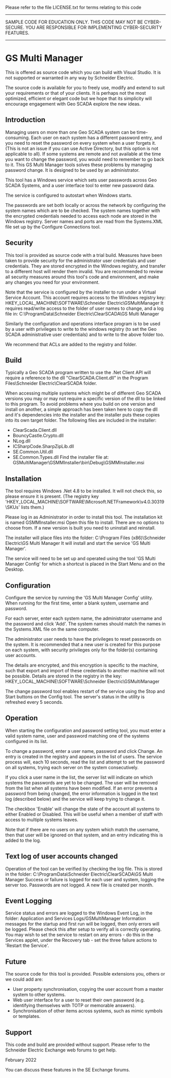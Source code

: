 Please refer to the file LICENSE.txt for terms relating to this code
**********************************************************************
SAMPLE CODE FOR EDUCATION ONLY. THIS CODE MAY NOT BE CYBER-SECURE.
YOU ARE RESPONSIBLE FOR IMPLEMENTING CYBER-SECURITY FEATURES.
**********************************************************************

GS Multi Manager
================
This is offered as source code which you can build with Visual 
Studio. It is not supported or warranted in any way by Schneider Electric.

The source code is available for you to freely use, modify and extend to 
suit your requirements or that of your clients. It is perhaps not the 
most optimized, efficient or elegant code but we hope that its simplicity 
will encourage engagement with Geo SCADA explore the new ideas.

Introduction
------------
Managing users on more than one Geo SCADA system can be time-consuming. Each user on each system has a 
different password entry, and you need to reset the password on every system when a user forgets it.
(This is not an issue if you can use Active Directory, but this option is not applicable to all).
If some systems are remote and not available at the time you want to change the password, you would
need to remember to go back to it. This GS Multi Manager tools solves these problems by managing
password change. It is designed to be used by an administrator.

This tool has a Windows service which sets user passwords across Geo SCADA Systems, and a user interface
tool to enter new password data.

The service is configured to autostart when Windows starts.

The passwords are set both locally or across the network by configuring the system names which are to 
be checked. The system names together with the encrypted credentials needed to access each node are 
stored in the Windows registry. Server names and ports are read from the Systems.XML file set up by 
the Configure Connections tool.

Security
--------
This tool is provided as source code with a trial build. Measures have been taken to provide security
for the administrator user credentials and user credentials. They are stored encrypted in the Windows
registry, and transfer to a different host will render them invalid. You are recommended to review
all security measures around this tool's code and environment, and make any changes you need for your
environment.

Note that the service is configured by the installer to run under a Virtual Service Account. This 
account requires access to the Windows registry key:
  HKEY_LOCAL_MACHINE\SOFTWARE\Schneider Electric\GSMultiManager
It requires read/write access to the folder of user names to change, and a log file in:
  C:\ProgramData\Schneider Electric\ClearSCADA\GS Multi Manager

Similarly the configuration and operations interface program is to be used by a user with privileges to
write to the windows registry (to set the Geo SCADA administrative user credentials) and to write to
the above folder too.

We recommend that ACLs are added to the registry and folder.

Build
-----
Typically a Geo SCADA program written to use the .Net Client API will require a reference to the dll
"ClearSCADA.Client.dll" in the Program Files\Schneider Electric\ClearSCADA folder.

When accessing multiple systems which might be of different Geo SCADA versions you may or may not
require a specific version of the dll to be linked to this program. To avoid problems where you
build on one version and install on another, a simple approach has been taken here to copy the
dll and it's dependencies into the installer and the installer puts these copies into its own
target folder. The following files are included in the installer:
* ClearScada.Client.dll
* BouncyCastle.Crypto.dll
* NLog.dll
* ICSharpCode.SharpZipLib.dll
* SE.Common.Util.dll
* SE.Common.Types.dll
Find the installer file at: GSMultiManager\GSMMInstaller\bin\Debug\GSMMInstaller.msi

Installation
------------
The tool requires Windows .Net 4.8 to be installed. It will not check this, so please ensure it is present. 
(The registry key 'HKEY_LOCAL_MACHINE\SOFTWARE\Microsoft\.NETFramework\v4.0.30319\SKUs' lists them.)

Please log in as Administrator in order to install this tool. The installation kit is named GSMMInstaller.msi
Open this file to install. There are no options to choose from. If a new version is built you need to
uninstall and reinstall.

The installer will place files into the folder: 
  C:\Program Files (x86)\Schneider Electric\GS Multi Manager
It will install and start the service 'GS Multi Manager'.

The service will need to be set up and operated using the tool 'GS Multi Manager Config' for which a 
shortcut is placed in the Start Menu and on the Desktop.

Configuration
-------------
Configure the service by running the 'GS Multi Manager Config' utility. When running for the first time,
enter a blank system, username and password.

For each server, enter each system name, the administrator username and the password and click 'Add'. 
The system names should match the names in the Systems.XML file on the same computer.

The administrator user needs to have the privileges to reset passwords on the system. It is recommended 
that a new user is created for this purpose on each system, with security privileges only for the
folder(s) containing user accounts.

The details are encrypted, and this encryption is specific to the machine, such that export and import of 
these  credentials to another machine will not be possible. Details are stored in the registry in the key:
HKEY_LOCAL_MACHINE\SOFTWARE\Schneider Electric\GSMultiManager

The change password tool enables restart of the service using the Stop and Start buttons on the Config tool. 
The server's status in the utility is refreshed every 5 seconds.

Operation
---------
When starting the configuration and password setting tool, you must enter a valid system name, user and
password matching one of the systems configured in its list.

To change a password, enter a user name, password and click Change. An entry is created in the registry
and appears in the list of users. The service process will, each 10 seconds, read the list and attempt to
set the password on all systems, trying each server on the system consecutively.

If you click a user name in the list, the server list will indicate on which systems the passwords are
yet to be changed. The user will be removed from the list when all systems have been modified. If an error
prevents a password from being changed, the error information is logged in the text log (described below)
and the service will keep trying to change it.

The checkbox 'Enable' will change the state of the account all systems to either Enabled or Disabled.
This will be useful when a member of staff with access to multiple systems leaves.

Note that if there are no users on any system which match the username, then that user will be ignored on
that system, and an entry indicating this is added to the log.


Text log of user accounts changed
---------------------------------
Operation of the tool can be verified by checking the log file. This is stored in the folder:
  C:\ProgramData\Schneider Electric\ClearSCADA\GS Multi Manager
Success or failure is logged for each user and system, logging the server too. Passwords are not logged.
A new file is created per month.

Event Logging
-------------
Service status and errors are logged to the Windows Event Log, in the folder:
  Application and Services Logs/GSMultiManager
Information messages for the startup and first run will be logged, then only errors will be logged. Please
check this after setup to verify all is correctly operating. You may wish to set the service to restart on
any errors - do this in the Services applet, under the Recovery tab - set the three failure actions to
'Restart the Service'.

Future
------
The source code for this tool is provided. Possible extensions you, others or we could add are:
* User property synchronisation, copying the user account from a master system to other systems.
* Web user interface for a user to reset their own password (e.g. identifying themselves with TOTP or memorable answers).
* Synchronisation of other items across systems, such as mimic symbols or templates.

Support
-------
This code and build are provided without support. Please refer to the Schneider Electric Exchange web forums 
to get help.

February 2022


You can discuss these features in the SE Exchange forums.


